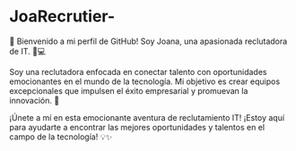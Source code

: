 # JoaRecrutier-
🌟 Bienvenido a mi perfil de GitHub! Soy Joana, una apasionada reclutadora de IT. 💼💻

Soy una reclutadora enfocada en conectar talento con oportunidades emocionantes en el mundo de la tecnología. Mi objetivo es crear equipos excepcionales que impulsen el éxito empresarial y promuevan la innovación. 🚀

¡Únete a mí en esta emocionante aventura de reclutamiento IT! ¡Estoy aquí para ayudarte a encontrar las mejores oportunidades y talentos en el campo de la tecnología! 💡✨
